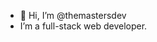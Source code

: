- 👋 Hi, I’m @themastersdev
- I’m a full-stack web developer.

<!---
themastersdev/themastersdev is a ✨ special ✨ repository because its `README.md` (this file) appears on your GitHub profile.
You can click the Preview link to take a look at your changes.
--->

